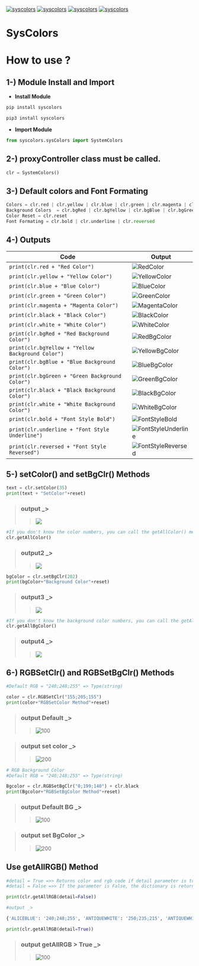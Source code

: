 [![syscolors](https://img.shields.io/pypi/v/syscolors?style=for-the-badge)](https://pypi.org/project/syscolors/)
[![syscolors](https://img.shields.io/pypi/pyversions/syscolors?style=for-the-badge)](https://www.python.org/downloads/release/python-396/)
[![syscolors](https://img.shields.io/github/repo-size/IMaresaLI/syscolors?style=for-the-badge)](https://pypi.org/project/syscolors/)
[![syscolors](https://img.shields.io/pypi/l/proxyCheck-mp?style=for-the-badge)](https://github.com/IMaresaLI/syscolors/blob/lastversion/LICENSE) 
# SysColors

# How to use ?

## 1-) Module Install and Import
 - **Install Module**
```python
pip install syscolors
```
```python
pip3 install syscolors
```
 - **Import Module**

```python
from syscolors.sysColors import SystemColors
```
## 2-) proxyController class must be called.
```python
clr = SystemColors()
```
## 3-) Default colors and Font Formating
```python
Colors = clr.red | clr.yellow | clr.blue | clr.green | clr.magenta | clr.black | clr.white 
Background Colors  = clr.bgRed | clr.bgYellow | clr.bgBlue | clr.bgGreen | clr.bgBlack | clr.bgWhite
Color Reset = clr.reset
Font Formating = clr.bold | clr.underline | clr.reversed
```
## 4-) Outputs

|Code 					| Output|
|-------------------------------	| -------------|
`print(clr.red + "Red Color")` 	|  ![RedColor](https://www.linkpicture.com/q/red.png)
`print(clr.yellow + "Yellow Color")` | ![YellowColor](https://www.linkpicture.com/q/yellow_1.png)
`print(clr.blue + "Blue Color")` | ![BlueColor](https://www.linkpicture.com/q/blue.png)
`print(clr.green + "Green Color")` | ![GreenColor](https://www.linkpicture.com/q/green_2.png)
`print(clr.magenta + "Magenta Color")` | ![MagentaColor](https://www.linkpicture.com/q/green_3.png)
`print(clr.black + "Black Color")` | ![BlackColor](https://www.linkpicture.com/q/2_395.png)
`print(clr.white + "White Color")` | ![WhiteColor](https://www.linkpicture.com/q/1_656.png)
`print(clr.bgRed + "Red Background Color")` | ![RedBgColor](https://www.linkpicture.com/q/2_397.png)
`print(clr.bgYellow + "Yellow Background Color")` | ![YellowBgColor](https://www.linkpicture.com/q/3_254.png)
`print(clr.bgBlue + "Blue Background Color")` | ![BlueBgColor](https://www.linkpicture.com/q/blue_1.png)
`print(clr.bgGreen + "Green Background Color")` | ![GreenBgColor](https://www.linkpicture.com/q/green_4.png)
`print(clr.black + "Black Background Color")` | ![BlackBgColor](https://www.linkpicture.com/q/black_4.png)
`print(clr.white + "White Background Color")` | ![WhiteBgColor](https://www.linkpicture.com/q/white_14.png)
`print(clr.bold + "Font Style Bold")` | ![FontStyleBold](https://www.linkpicture.com/q/bold.png)
`print(clr.underline + "Font Style Underline")` | ![FontStyleUnderline](https://www.linkpicture.com/q/underline.png)
`print(clr.reversed + "Font Style Reversed")` | ![FontStyleReversed](https://www.linkpicture.com/q/reversed.png)

## 5-) setColor() and setBgClr() Methods
```python
text = clr.setColor(35)
print(text + "SetColor"+reset)
```
> ### output _> 
>> ![](https://www.linkpicture.com/q/reversed_1.png)

```python
#If you don't know the color numbers, you can call the getAllColor() method.
clr.getAllColor()
```
> ### output2 _> 
>> ![](https://www.linkpicture.com/q/Adsız_83.png)

```python
bgColor = clr.setBgClr(202)
print(bgColor+"Background Color"+reset)
```
> ### output3 _> 
>> ![](https://www.linkpicture.com/q/Adsız_84.png)

```python
#If you don't know the background color numbers, you can call the getAllBgColor() method.
clr.getAllBgColor()
```
> ### output4 _> 
>> ![](https://www.linkpicture.com/q/Adsız_86.png)

## 6-) RGBSetClr() and RGBSetBgClr() Methods
```python
#Default RGB = "240;248;255" => Type(string) 

color = clr.RGBSetClr("155;205;155")
print(color+"RGBSetColor Method"+reset)
```
>### output Default _>
>>![100](https://user-images.githubusercontent.com/70446049/127744773-2d930e24-d1f3-40f4-ba0a-36fe0875eac8.png)

> ### output set color _>
>>![200](https://user-images.githubusercontent.com/70446049/127744776-7f7a90f6-e90f-4d7f-bd08-5815d6aa8a74.png)

```python
# RGB Background Color
#Default RGB = "240;248;255" => Type(string) 

Bgcolor = clr.RGBSetBgClr("0;199;140") + clr.black
print(Bgcolor+"RGBSetBgColor Method"+reset)
```
> ### output Default BG _>
>>![100](https://user-images.githubusercontent.com/70446049/127745088-4ab002b5-77bc-46d4-abfa-b016bc218428.png)

> ### output set BgColor _>
>>![200](https://user-images.githubusercontent.com/70446049/127745092-415b42f6-da14-4dd5-81ab-31a2006e6b46.png)

## Use getAllRGB() Method 
```python
#detail = True =>> Returns color and rgb code if detail parameter is true.
#detail = False =>> If the parameter is False, the dictionary is returned.

print(clr.getAllRGB(detail=False))

#output _>

{'ALICEBLUE': '240;248;255', 'ANTIQUEWHITE': '250;235;215', 'ANTIQUEWHITE1': '255;239;219', 'ANTIQUEWHITE2': '238;223;204', 'ANTIQUEWHITE3': '205;192;176', 'ANTIQUEWHITE4': '139;131;120'...'YELLOW2': '238;238;0', 'YELLOW3': '205;205;0', 'YELLOW4': '139;139;0'}

print(clr.getAllRGB(detail=True))
```
> ### output getAllRGB > True _>
>>![100](https://user-images.githubusercontent.com/70446049/127745753-0b2518cb-55d2-4110-8afb-b5ff4d2a8fad.png)
